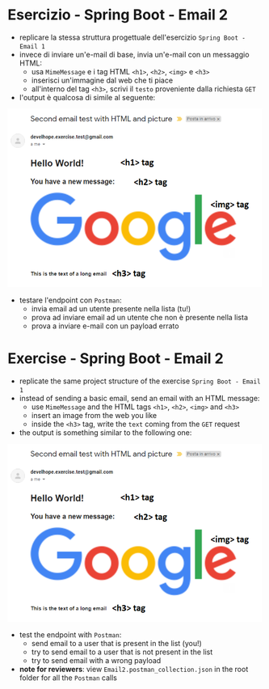 # Esercizio - Spring Boot - Email 2
* replicare la stessa struttura progettuale dell'esercizio `Spring Boot - Email 1`
* invece di inviare un'e-mail di base, invia un'e-mail con un messaggio HTML:
  * usa `MimeMessage` e i tag HTML `<h1>`, `<h2>`, `<img>` e `<h3>`
  * inserisci un'immagine dal web che ti piace
  * all'interno del tag `<h3>`, scrivi il `testo` proveniente dalla richiesta `GET`
* l'output è qualcosa di simile al seguente:

![](output.PNG)

* testare l'endpoint con `Postman`:
  * invia email ad un utente presente nella lista (tu!)
  * prova ad inviare email ad un utente che non è presente nella lista
  * prova a inviare e-mail con un payload errato


# Exercise - Spring Boot - Email 2
* replicate the same project structure of the exercise `Spring Boot - Email 1`
* instead of sending a basic email, send an email with an HTML message:
  * use `MimeMessage` and the HTML tags `<h1>`, `<h2>`, `<img>` and `<h3>`
  * insert an image from the web you like
  * inside the `<h3>` tag, write the `text` coming from the `GET` request
* the output is something similar to the following one:

![](output.PNG)

* test the endpoint with `Postman`:
  * send email to a user that is present in the list (you!)
  * try to send email to a user that is not present in the list
  * try to send email with a wrong payload
* **note for reviewers**: view `Email2.postman_collection.json` in the root folder for all the `Postman` calls
